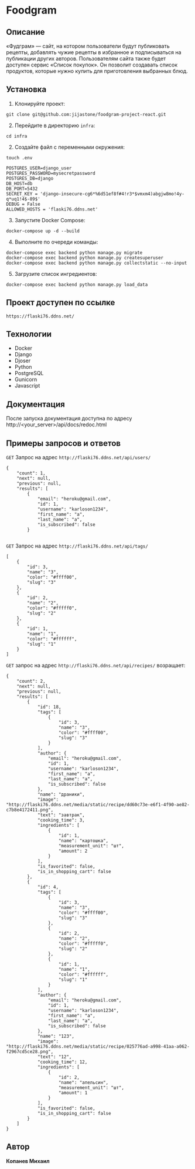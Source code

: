 # Foodgram

## Описание
«Фудграм» — сайт, на котором пользователи будут публиковать рецепты, добавлять чужие рецепты в избранное и подписываться на публикации других авторов. Пользователям сайта также будет доступен сервис «Список покупок». Он позволит создавать список продуктов, которые нужно купить для приготовления выбранных блюд.

## Установка

1. Клонируйте проект:

```
git clone git@github.com:jijastone/foodgram-project-react.git
```

2. Перейдите в директорию `infra`:

```
cd infra
```

2. Создайте файл с переменными окружения:

```
touch .env
```

```
POSTGRES_USER=django_user
POSTGRES_PASSWORD=mysecretpassword
POSTGRES_DB=django
DB_HOST=db
DB_PORT=5432
SECRET_KEY = 'django-insecure-cg6*%6d51ef8f#4!r3*$vmxm4)abgjw8mo!4y-q*uq1!4$-89$'
DEBUG = False
ALLOWED_HOSTS = 'flaski76.ddns.net'
```

3. Запустите Docker Compose:

```
docker-compose up -d --build
```

4. Выполните по очереди команды:

```
docker-compose exec backend python manage.py migrate
docker-compose exec backend python manage.py createsuperuser
docker-compose exec backend python manage.py collectstatic --no-input
```

5. Загрузите список ингредиентов:

```
docker-compose exec backend python manage.py load_data
```

## Проект доступен по ссылке

```
https://flaski76.ddns.net/
```

## Технологии
- Docker
- Django
- Djoser
- Python
- PostgreSQL
- Gunicorn
- Javascript

## Документация
После запуска документация доступна по адресу http://<your_server>/api/docs/redoc.html

## Примеры запросов и ответов

`GET` Запрос на адрес ```http://flaski76.ddns.net/api/users/```
```
{
    "count": 1,
    "next": null,
    "previous": null,
    "results": [
        {
            "email": "heroku@gmail.com",
            "id": 1,
            "username": "karloson1234",
            "first_name": "a",
            "last_name": "a",
            "is_subscribed": false
        }
    
```
`GET` Запрос на адрес ```http://flaski76.ddns.net/api/tags/```
```
[
    {
        "id": 3,
        "name": "3",
        "color": "#ffff00",
        "slug": "3"
    },
    {
        "id": 2,
        "name": "2",
        "color": "#fffff0",
        "slug": "2"
    },
    {
        "id": 1,
        "name": "1",
        "color": "#ffffff",
        "slug": "1"
    }
]
```

`GET` запрос на адрес ```http://flaski76.ddns.net/api/recipes/``` возращает:

```
{
    "count": 2,
    "next": null,
    "previous": null,
    "results": [
        {
            "id": 18,
            "tags": [
                {
                    "id": 3,
                    "name": "3",
                    "color": "#ffff00",
                    "slug": "3"
                }
            ],
            "author": {
                "email": "heroku@gmail.com",
                "id": 1,
                "username": "karloson1234",
                "first_name": "a",
                "last_name": "a",
                "is_subscribed": false
            },
            "name": "драники",
            "image": "http://flaski76.ddns.net/media/static/recipe/dd60c73e-e6f1-4f90-ae82-c7b8e4172411.png",
            "text": "завтрак",
            "cooking_time": 3,
            "ingredients": [
                {
                    "id": 1,
                    "name": "картошка",
                    "measurement_unit": "шт",
                    "amount": 2
                }
            ],
            "is_favorited": false,
            "is_in_shopping_cart": false
        },
        {
            "id": 4,
            "tags": [
                {
                    "id": 3,
                    "name": "3",
                    "color": "#ffff00",
                    "slug": "3"
                },
                {
                    "id": 2,
                    "name": "2",
                    "color": "#fffff0",
                    "slug": "2"
                },
                {
                    "id": 1,
                    "name": "1",
                    "color": "#ffffff",
                    "slug": "1"
                }
            ],
            "author": {
                "email": "heroku@gmail.com",
                "id": 1,
                "username": "karloson1234",
                "first_name": "a",
                "last_name": "a",
                "is_subscribed": false
            },
            "name": "123",
            "image": "http://flaski76.ddns.net/media/static/recipe/025776ad-a998-41aa-a062-f2967cd5ce28.png",
            "text": "12",
            "cooking_time": 12,
            "ingredients": [
                {
                    "id": 2,
                    "name": "апельсин",
                    "measurement_unit": "шт",
                    "amount": 1
                }
            ],
            "is_favorited": false,
            "is_in_shopping_cart": false
        }
    ]
}
```

## Автор

**Копанев Михаил**
